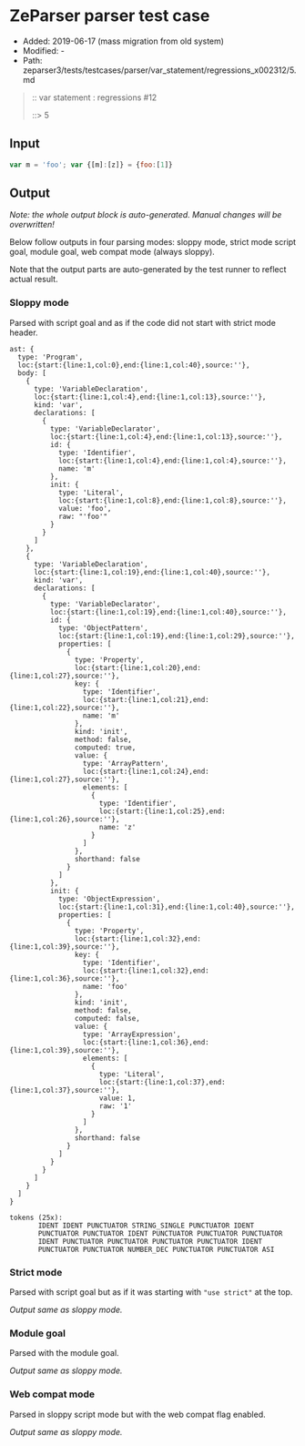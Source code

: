 # ZeParser parser test case

- Added: 2019-06-17 (mass migration from old system)
- Modified: -
- Path: zeparser3/tests/testcases/parser/var_statement/regressions_x002312/5.md

> :: var statement : regressions #12
>
> ::>  5

## Input

`````js
var m = 'foo'; var {[m]:[z]} = {foo:[1]}
`````

## Output

_Note: the whole output block is auto-generated. Manual changes will be overwritten!_

Below follow outputs in four parsing modes: sloppy mode, strict mode script goal, module goal, web compat mode (always sloppy).

Note that the output parts are auto-generated by the test runner to reflect actual result.

### Sloppy mode

Parsed with script goal and as if the code did not start with strict mode header.

`````
ast: {
  type: 'Program',
  loc:{start:{line:1,col:0},end:{line:1,col:40},source:''},
  body: [
    {
      type: 'VariableDeclaration',
      loc:{start:{line:1,col:4},end:{line:1,col:13},source:''},
      kind: 'var',
      declarations: [
        {
          type: 'VariableDeclarator',
          loc:{start:{line:1,col:4},end:{line:1,col:13},source:''},
          id: {
            type: 'Identifier',
            loc:{start:{line:1,col:4},end:{line:1,col:4},source:''},
            name: 'm'
          },
          init: {
            type: 'Literal',
            loc:{start:{line:1,col:8},end:{line:1,col:8},source:''},
            value: 'foo',
            raw: "'foo'"
          }
        }
      ]
    },
    {
      type: 'VariableDeclaration',
      loc:{start:{line:1,col:19},end:{line:1,col:40},source:''},
      kind: 'var',
      declarations: [
        {
          type: 'VariableDeclarator',
          loc:{start:{line:1,col:19},end:{line:1,col:40},source:''},
          id: {
            type: 'ObjectPattern',
            loc:{start:{line:1,col:19},end:{line:1,col:29},source:''},
            properties: [
              {
                type: 'Property',
                loc:{start:{line:1,col:20},end:{line:1,col:27},source:''},
                key: {
                  type: 'Identifier',
                  loc:{start:{line:1,col:21},end:{line:1,col:22},source:''},
                  name: 'm'
                },
                kind: 'init',
                method: false,
                computed: true,
                value: {
                  type: 'ArrayPattern',
                  loc:{start:{line:1,col:24},end:{line:1,col:27},source:''},
                  elements: [
                    {
                      type: 'Identifier',
                      loc:{start:{line:1,col:25},end:{line:1,col:26},source:''},
                      name: 'z'
                    }
                  ]
                },
                shorthand: false
              }
            ]
          },
          init: {
            type: 'ObjectExpression',
            loc:{start:{line:1,col:31},end:{line:1,col:40},source:''},
            properties: [
              {
                type: 'Property',
                loc:{start:{line:1,col:32},end:{line:1,col:39},source:''},
                key: {
                  type: 'Identifier',
                  loc:{start:{line:1,col:32},end:{line:1,col:36},source:''},
                  name: 'foo'
                },
                kind: 'init',
                method: false,
                computed: false,
                value: {
                  type: 'ArrayExpression',
                  loc:{start:{line:1,col:36},end:{line:1,col:39},source:''},
                  elements: [
                    {
                      type: 'Literal',
                      loc:{start:{line:1,col:37},end:{line:1,col:37},source:''},
                      value: 1,
                      raw: '1'
                    }
                  ]
                },
                shorthand: false
              }
            ]
          }
        }
      ]
    }
  ]
}

tokens (25x):
       IDENT IDENT PUNCTUATOR STRING_SINGLE PUNCTUATOR IDENT
       PUNCTUATOR PUNCTUATOR IDENT PUNCTUATOR PUNCTUATOR PUNCTUATOR
       IDENT PUNCTUATOR PUNCTUATOR PUNCTUATOR PUNCTUATOR IDENT
       PUNCTUATOR PUNCTUATOR NUMBER_DEC PUNCTUATOR PUNCTUATOR ASI
`````

### Strict mode

Parsed with script goal but as if it was starting with `"use strict"` at the top.

_Output same as sloppy mode._

### Module goal

Parsed with the module goal.

_Output same as sloppy mode._

### Web compat mode

Parsed in sloppy script mode but with the web compat flag enabled.

_Output same as sloppy mode._
